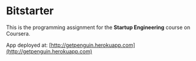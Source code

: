 # Bitstarter

This is the programming assignment for the **Startup Engineering** course on Coursera.

App deployed at: [http://getpenguin.herokuapp.com](http://getpenguin.herokuapp.com)
